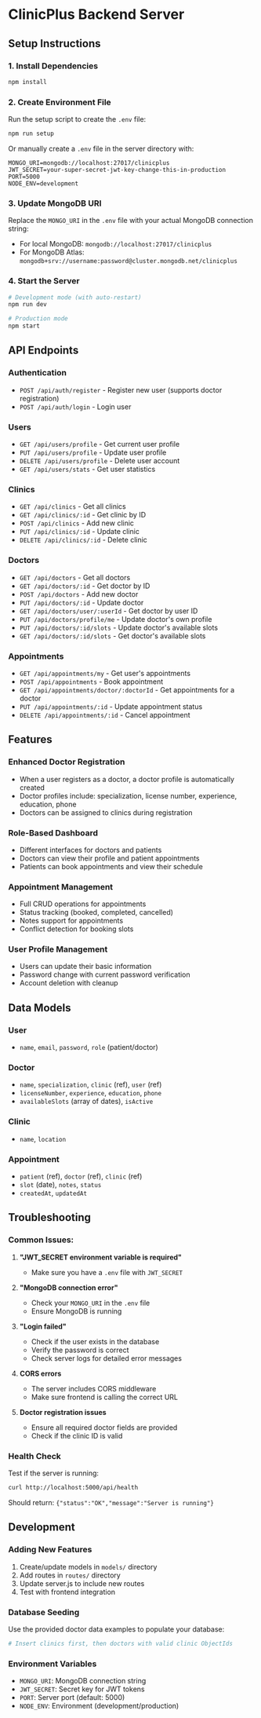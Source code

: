 # ClinicPlus Backend Server

## Setup Instructions

### 1. Install Dependencies
```bash
npm install
```

### 2. Create Environment File
Run the setup script to create the `.env` file:
```bash
npm run setup
```

Or manually create a `.env` file in the server directory with:
```
MONGO_URI=mongodb://localhost:27017/clinicplus
JWT_SECRET=your-super-secret-jwt-key-change-this-in-production
PORT=5000
NODE_ENV=development
```

### 3. Update MongoDB URI
Replace the `MONGO_URI` in the `.env` file with your actual MongoDB connection string:
- For local MongoDB: `mongodb://localhost:27017/clinicplus`
- For MongoDB Atlas: `mongodb+srv://username:password@cluster.mongodb.net/clinicplus`

### 4. Start the Server
```bash
# Development mode (with auto-restart)
npm run dev

# Production mode
npm start
```

## API Endpoints

### Authentication
- `POST /api/auth/register` - Register new user (supports doctor registration)
- `POST /api/auth/login` - Login user

### Users
- `GET /api/users/profile` - Get current user profile
- `PUT /api/users/profile` - Update user profile
- `DELETE /api/users/profile` - Delete user account
- `GET /api/users/stats` - Get user statistics

### Clinics
- `GET /api/clinics` - Get all clinics
- `GET /api/clinics/:id` - Get clinic by ID
- `POST /api/clinics` - Add new clinic
- `PUT /api/clinics/:id` - Update clinic
- `DELETE /api/clinics/:id` - Delete clinic

### Doctors
- `GET /api/doctors` - Get all doctors
- `GET /api/doctors/:id` - Get doctor by ID
- `POST /api/doctors` - Add new doctor
- `PUT /api/doctors/:id` - Update doctor
- `GET /api/doctors/user/:userId` - Get doctor by user ID
- `PUT /api/doctors/profile/me` - Update doctor's own profile
- `PUT /api/doctors/:id/slots` - Update doctor's available slots
- `GET /api/doctors/:id/slots` - Get doctor's available slots

### Appointments
- `GET /api/appointments/my` - Get user's appointments
- `POST /api/appointments` - Book appointment
- `GET /api/appointments/doctor/:doctorId` - Get appointments for a doctor
- `PUT /api/appointments/:id` - Update appointment status
- `DELETE /api/appointments/:id` - Cancel appointment

## Features

### Enhanced Doctor Registration
- When a user registers as a doctor, a doctor profile is automatically created
- Doctor profiles include: specialization, license number, experience, education, phone
- Doctors can be assigned to clinics during registration

### Role-Based Dashboard
- Different interfaces for doctors and patients
- Doctors can view their profile and patient appointments
- Patients can book appointments and view their schedule

### Appointment Management
- Full CRUD operations for appointments
- Status tracking (booked, completed, cancelled)
- Notes support for appointments
- Conflict detection for booking slots

### User Profile Management
- Users can update their basic information
- Password change with current password verification
- Account deletion with cleanup

## Data Models

### User
- `name`, `email`, `password`, `role` (patient/doctor)

### Doctor
- `name`, `specialization`, `clinic` (ref), `user` (ref)
- `licenseNumber`, `experience`, `education`, `phone`
- `availableSlots` (array of dates), `isActive`

### Clinic
- `name`, `location`

### Appointment
- `patient` (ref), `doctor` (ref), `clinic` (ref)
- `slot` (date), `notes`, `status`
- `createdAt`, `updatedAt`

## Troubleshooting

### Common Issues:

1. **"JWT_SECRET environment variable is required"**
   - Make sure you have a `.env` file with `JWT_SECRET`

2. **"MongoDB connection error"**
   - Check your `MONGO_URI` in the `.env` file
   - Ensure MongoDB is running

3. **"Login failed"**
   - Check if the user exists in the database
   - Verify the password is correct
   - Check server logs for detailed error messages

4. **CORS errors**
   - The server includes CORS middleware
   - Make sure frontend is calling the correct URL

5. **Doctor registration issues**
   - Ensure all required doctor fields are provided
   - Check if the clinic ID is valid

### Health Check
Test if the server is running:
```bash
curl http://localhost:5000/api/health
```

Should return: `{"status":"OK","message":"Server is running"}`

## Development

### Adding New Features
1. Create/update models in `models/` directory
2. Add routes in `routes/` directory
3. Update server.js to include new routes
4. Test with frontend integration

### Database Seeding
Use the provided doctor data examples to populate your database:
```bash
# Insert clinics first, then doctors with valid clinic ObjectIds
```

### Environment Variables
- `MONGO_URI`: MongoDB connection string
- `JWT_SECRET`: Secret key for JWT tokens
- `PORT`: Server port (default: 5000)
- `NODE_ENV`: Environment (development/production) 